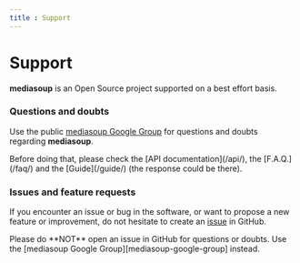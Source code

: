 ```yaml
---
title : Support
---
```



# Support

**mediasoup** is an Open Source project supported on a best effort basis.


### Questions and doubts

Use the public [mediasoup Google Group][mediasoup-google-group] for questions and doubts regarding **mediasoup**.

<div markdown="1" class="note">
Before doing that, please check the [API documentation](/api/), the [F.A.Q.](/faq/) and the [Guide](/guide/) (the response could be there).
</div>


### Issues and feature requests

If you encounter an issue or bug in the software, or want to propose a new feature or improvement, do not hesitate to  create an [issue][mediasoup-github-issues] in GitHub.

<div markdown="1" class="note warn">
Please do **NOT** open an issue in GitHub for questions or doubts. Use the [mediasoup Google Group][mediasoup-google-group] instead.
</div>




[mediasoup-google-group]: https://groups.google.com/forum/#!forum/mediasoup
[mediasoup-github-issues]: https://github.com/versatica/mediasoup/issues
